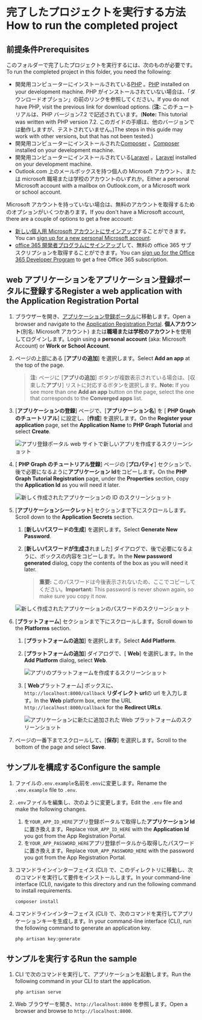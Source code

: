 # <a name="how-to-run-the-completed-project"></a><span data-ttu-id="94508-101">完了したプロジェクトを実行する方法</span><span class="sxs-lookup"><span data-stu-id="94508-101">How to run the completed project</span></span>

## <a name="prerequisites"></a><span data-ttu-id="94508-102">前提条件</span><span class="sxs-lookup"><span data-stu-id="94508-102">Prerequisites</span></span>

<span data-ttu-id="94508-103">このフォルダーで完了したプロジェクトを実行するには、次のものが必要です。</span><span class="sxs-lookup"><span data-stu-id="94508-103">To run the completed project in this folder, you need the following:</span></span>

- <span data-ttu-id="94508-104">開発用コンピューターにインストールされている[PHP](http://php.net/downloads.php) 。</span><span class="sxs-lookup"><span data-stu-id="94508-104">[PHP](http://php.net/downloads.php) installed on your development machine.</span></span> <span data-ttu-id="94508-105">PHP がインストールされていない場合は、「ダウンロードオプション」の前のリンクを参照してください。</span><span class="sxs-lookup"><span data-stu-id="94508-105">If you do not have PHP, visit the previous link for download options.</span></span> <span data-ttu-id="94508-106">(**注:** このチュートリアルは、PHP バージョン7.2 で記述されています。</span><span class="sxs-lookup"><span data-stu-id="94508-106">(**Note:** This tutorial was written with PHP version 7.2.</span></span> <span data-ttu-id="94508-107">このガイドの手順は、他のバージョンでは動作しますが、テストされていません。)</span><span class="sxs-lookup"><span data-stu-id="94508-107">The steps in this guide may work with other versions, but that has not been tested.)</span></span>
- <span data-ttu-id="94508-108">開発用コンピューターにインストールされた[Composer](https://getcomposer.org/) 。</span><span class="sxs-lookup"><span data-stu-id="94508-108">[Composer](https://getcomposer.org/) installed on your development machine.</span></span>
- <span data-ttu-id="94508-109">開発用コンピューターにインストールされている[Laravel](https://laravel.com/) 。</span><span class="sxs-lookup"><span data-stu-id="94508-109">[Laravel](https://laravel.com/) installed on your development machine.</span></span>
- <span data-ttu-id="94508-110">Outlook.com 上のメールボックスを持つ個人の Microsoft アカウント、または microsoft 職場または学校のアカウントのいずれか。</span><span class="sxs-lookup"><span data-stu-id="94508-110">Either a personal Microsoft account with a mailbox on Outlook.com, or a Microsoft work or school account.</span></span>

<span data-ttu-id="94508-111">Microsoft アカウントを持っていない場合は、無料のアカウントを取得するためのオプションがいくつかあります。</span><span class="sxs-lookup"><span data-stu-id="94508-111">If you don't have a Microsoft account, there are a couple of options to get a free account:</span></span>

- <span data-ttu-id="94508-112">[新しい個人用 Microsoft アカウントにサインアップ](https://signup.live.com/signup?wa=wsignin1.0&rpsnv=12&ct=1454618383&rver=6.4.6456.0&wp=MBI_SSL_SHARED&wreply=https://mail.live.com/default.aspx&id=64855&cbcxt=mai&bk=1454618383&uiflavor=web&uaid=b213a65b4fdc484382b6622b3ecaa547&mkt=E-US&lc=1033&lic=1)することができます。</span><span class="sxs-lookup"><span data-stu-id="94508-112">You can [sign up for a new personal Microsoft account](https://signup.live.com/signup?wa=wsignin1.0&rpsnv=12&ct=1454618383&rver=6.4.6456.0&wp=MBI_SSL_SHARED&wreply=https://mail.live.com/default.aspx&id=64855&cbcxt=mai&bk=1454618383&uiflavor=web&uaid=b213a65b4fdc484382b6622b3ecaa547&mkt=E-US&lc=1033&lic=1).</span></span>
- <span data-ttu-id="94508-113">[office 365 開発者プログラムにサインアップ](https://developer.microsoft.com/office/dev-program)して、無料の office 365 サブスクリプションを取得することができます。</span><span class="sxs-lookup"><span data-stu-id="94508-113">You can [sign up for the Office 365 Developer Program](https://developer.microsoft.com/office/dev-program) to get a free Office 365 subscription.</span></span>

## <a name="register-a-web-application-with-the-application-registration-portal"></a><span data-ttu-id="94508-114">web アプリケーションをアプリケーション登録ポータルに登録する</span><span class="sxs-lookup"><span data-stu-id="94508-114">Register a web application with the Application Registration Portal</span></span>

1. <span data-ttu-id="94508-115">ブラウザーを開き、[アプリケーション登録ポータル](https://apps.dev.microsoft.com)に移動します。</span><span class="sxs-lookup"><span data-stu-id="94508-115">Open a browser and navigate to the [Application Registration Portal](https://apps.dev.microsoft.com).</span></span> <span data-ttu-id="94508-116">**個人アカウント**(別名: Microsoft アカウント) または**職場または学校のアカウント**を使用してログインします。</span><span class="sxs-lookup"><span data-stu-id="94508-116">Login using a **personal account** (aka: Microsoft Account) or **Work or School Account**.</span></span>

1. <span data-ttu-id="94508-117">ページの上部にある [**アプリの追加**] を選択します。</span><span class="sxs-lookup"><span data-stu-id="94508-117">Select **Add an app** at the top of the page.</span></span>

    > <span data-ttu-id="94508-118">**注:** ページに [**アプリの追加**] ボタンが複数表示されている場合は、[収束した**アプリ**] リストに対応するボタンを選択します。</span><span class="sxs-lookup"><span data-stu-id="94508-118">**Note:** If you see more than one **Add an app** button on the page, select the one that corresponds to the **Converged apps** list.</span></span>

1. <span data-ttu-id="94508-119">[**アプリケーションの登録**] ページで、[**アプリケーション名**] を [ **PHP Graph のチュートリアル**] に設定し、[**作成**] を選択します。</span><span class="sxs-lookup"><span data-stu-id="94508-119">On the **Register your application** page, set the **Application Name** to **PHP Graph Tutorial** and select **Create**.</span></span>

    ![アプリ登録ポータル web サイトで新しいアプリを作成するスクリーンショット](/tutorial/images/arp-create-app-01.png)

1. <span data-ttu-id="94508-121">[ **PHP Graph のチュートリアル登録**] ページの [**プロパティ**] セクションで、後で必要になるように**アプリケーション Id**をコピーします。</span><span class="sxs-lookup"><span data-stu-id="94508-121">On the **PHP Graph Tutorial Registration** page, under the **Properties** section, copy the **Application Id** as you will need it later.</span></span>

    ![新しく作成されたアプリケーションの ID のスクリーンショット](/tutorial/images/arp-create-app-02.png)

1. <span data-ttu-id="94508-123">[**アプリケーションシークレット**] セクションまで下にスクロールします。</span><span class="sxs-lookup"><span data-stu-id="94508-123">Scroll down to the **Application Secrets** section.</span></span>

    1. <span data-ttu-id="94508-124">[**新しいパスワードの生成**] を選択します。</span><span class="sxs-lookup"><span data-stu-id="94508-124">Select **Generate New Password**.</span></span>
    1. <span data-ttu-id="94508-125">[**新しいパスワードが生成さ**れました] ダイアログで、後で必要になるように、ボックスの内容をコピーします。</span><span class="sxs-lookup"><span data-stu-id="94508-125">In the **New password generated** dialog, copy the contents of the box as you will need it later.</span></span>

        > <span data-ttu-id="94508-126">**重要:** このパスワードは今後表示されないため、ここでコピーしてください。</span><span class="sxs-lookup"><span data-stu-id="94508-126">**Important:** This password is never shown again, so make sure you copy it now.</span></span>

    ![新しく作成されたアプリケーションのパスワードのスクリーンショット](/tutorial/images/arp-create-app-03.png)

1. <span data-ttu-id="94508-128">[**プラットフォーム**] セクションまで下にスクロールします。</span><span class="sxs-lookup"><span data-stu-id="94508-128">Scroll down to the **Platforms** section.</span></span>

    1. <span data-ttu-id="94508-129">[**プラットフォームの追加**] を選択します。</span><span class="sxs-lookup"><span data-stu-id="94508-129">Select **Add Platform**.</span></span>
    1. <span data-ttu-id="94508-130">[**プラットフォームの追加**] ダイアログで、[ **Web**] を選択します。</span><span class="sxs-lookup"><span data-stu-id="94508-130">In the **Add Platform** dialog, select **Web**.</span></span>

        ![アプリのプラットフォームを作成するスクリーンショット](/tutorial/images/arp-create-app-04.png)

    1. <span data-ttu-id="94508-132">[ **Web**プラットフォーム] ボックスに、 `http://localhost:8000/callback` **リダイレクト url**の url を入力します。</span><span class="sxs-lookup"><span data-stu-id="94508-132">In the **Web** platform box, enter the URL `http://localhost:8000/callback` for the **Redirect URLs**.</span></span>

        ![アプリケーションに新たに追加された Web プラットフォームのスクリーンショット](/tutorial/images/arp-create-app-05.png)

1. <span data-ttu-id="94508-134">ページの一番下までスクロールして、[**保存**] を選択します。</span><span class="sxs-lookup"><span data-stu-id="94508-134">Scroll to the bottom of the page and select **Save**.</span></span>

## <a name="configure-the-sample"></a><span data-ttu-id="94508-135">サンプルを構成する</span><span class="sxs-lookup"><span data-stu-id="94508-135">Configure the sample</span></span>

1. <span data-ttu-id="94508-136">ファイルの`.env.example`名前を`.env`に変更します。</span><span class="sxs-lookup"><span data-stu-id="94508-136">Rename the `.env.example` file to `.env`.</span></span>
1. <span data-ttu-id="94508-137">`.env`ファイルを編集し、次のように変更します。</span><span class="sxs-lookup"><span data-stu-id="94508-137">Edit the `.env` file and make the following changes.</span></span>
    1. <span data-ttu-id="94508-138">を`YOUR_APP_ID_HERE`アプリ登録ポータルで取得した**アプリケーション Id**に置き換えます。</span><span class="sxs-lookup"><span data-stu-id="94508-138">Replace `YOUR_APP_ID_HERE` with the **Application Id** you got from the App Registration Portal.</span></span>
    1. <span data-ttu-id="94508-139">を`YOUR_APP_PASSWORD_HERE`アプリ登録ポータルから取得したパスワードに置き換えます。</span><span class="sxs-lookup"><span data-stu-id="94508-139">Replace `YOUR_APP_PASSWORD_HERE` with the password you got from the App Registration Portal.</span></span>
1. <span data-ttu-id="94508-140">コマンドラインインターフェイス (CLI) で、このディレクトリに移動し、次のコマンドを実行して要件をインストールします。</span><span class="sxs-lookup"><span data-stu-id="94508-140">In your command-line interface (CLI), navigate to this directory and run the following command to install requirements.</span></span>

    ```Shell
    composer install
    ```
1. <span data-ttu-id="94508-141">コマンドラインインターフェイス (CLI) で、次のコマンドを実行してアプリケーションキーを生成します。</span><span class="sxs-lookup"><span data-stu-id="94508-141">In your command-line interface (CLI), run the following command to generate an application key.</span></span>

    ```Shell
    php artisan key:generate
    ```

## <a name="run-the-sample"></a><span data-ttu-id="94508-142">サンプルを実行する</span><span class="sxs-lookup"><span data-stu-id="94508-142">Run the sample</span></span>

1. <span data-ttu-id="94508-143">CLI で次のコマンドを実行して、アプリケーションを起動します。</span><span class="sxs-lookup"><span data-stu-id="94508-143">Run the following command in your CLI to start the application.</span></span>

    ```Shell
    php artisan serve
    ```

1. <span data-ttu-id="94508-144">Web ブラウザーを開き、`http://localhost:8000` を参照します。</span><span class="sxs-lookup"><span data-stu-id="94508-144">Open a browser and browse to `http://localhost:8000`.</span></span>